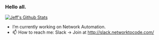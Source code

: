 ### Hello all.

[![Jeff's Github Stats](https://github-readme-stats.vercel.app/api?username=jeffkala&count_private=true&show_icons=true&include_all_commits=true&theme=vision-friendly-dark)](https://github.com/anuraghazra/github-readme-stats)

- I’m currently working on Network Automation.
- 📫 How to reach me: Slack -> Join at http://slack.networktocode.com/
